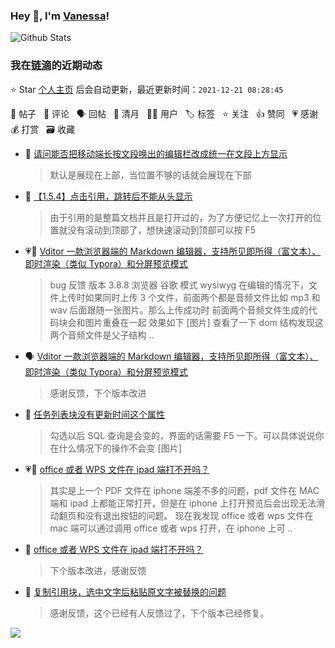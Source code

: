 ### Hey 👋, I'm [Vanessa](http://vanessa.b3log.org/)!

![Github Stats](https://github-readme-stats.vercel.app/api?username=Vanessa219&show_icons=true)

<!--events start -->

### 我在[链滴](https://ld246.com)的近期动态

⭐️ Star [个人主页](https://github.com/Vanessa219/Vanessa219) 后会自动更新，最近更新时间：`2021-12-21 08:28:45`

📝 帖子 &nbsp; 💬 评论 &nbsp; 🗣 回帖 &nbsp; 🌙 清月 &nbsp; 👨‍💻 用户 &nbsp; 🏷️ 标签 &nbsp; ⭐️ 关注 &nbsp; 👍 赞同 &nbsp; 💗 感谢 &nbsp; 💰 打赏 &nbsp; 🗃 收藏

* 💬 [请问能否把移动端长按文段唤出的编辑栏改成统一在文段上方显示](https://ld246.com/article/1639828334667/comment/1639840784731#comments)

  > 默认是展现在上部，当位置不够的话就会展现在下部
* 💬 [【1.5.4】点击引用，跳转后不能从头显示](https://ld246.com/article/1639811824571/comment/1639821714109#comments)

  > 由于引用的是整篇文档并且是打开过的，为了方便记忆上一次打开的位置就没有滚动到顶部了，想快速滚动到顶部可以按 F5
* 💗💬 [Vditor 一款浏览器端的 Markdown 编辑器，支持所见即所得（富文本）、即时渲染（类似 Typora）和分屏预览模式](https://ld246.com/article/1549638745630/comment/1639481985265#comments)

  > bug 反馈 版本 3.8.8 浏览器 谷歌 模式 wysiwyg 在编辑的情况下，文件上传时如果同时上传 3 个文件，前面两个都是音频文件比如 mp3 和 wav 后面跟随一张图片。那么上传成功时 前面两个音频文件生成的代码块会和图片重叠在一起 效果如下 [图片] 查看了一下 dom 结构发现这两个音频文件是父子结构 ..
* 🗣 [Vditor 一款浏览器端的 Markdown 编辑器，支持所见即所得（富文本）、即时渲染（类似 Typora）和分屏预览模式](https://ld246.com/article/1549638745630/comment/1639481985265#comments)

  > 感谢反馈，下个版本改进
* 💬 [任务列表块没有更新时间这个属性](https://ld246.com/article/1639762577742/comment/1639796688789#comments)

  > 勾选以后 SQL 查询是会变的，界面的话需要 F5 一下。可以具体说说你在什么情况下的操作不会变 [图片]
* 💗📝 [office 或者 WPS 文件在 ipad 端打不开吗？](https://ld246.com/article/1639664148520)

  > 其实是上一个 PDF 文件在 iphone 端差不多的问题，pdf 文件在 MAC 端和 ipad 上都能正常打开，但是在 iphone 上打开预览后会出现无法滑动翻页和没有退出按钮的问题。 现在我发现 office 或者 wps 文件在 mac 端可以通过调用 office 或者 wps 打开，在 iphone 上可 ..
* 💬 [office 或者 WPS 文件在 ipad 端打不开吗？](https://ld246.com/article/1639664148520/comment/1639742913228#comments)

  > 下个版本改进，感谢反馈
* 💬 [复制引用块，选中文字后粘贴原文字被替换的问题](https://ld246.com/article/1639661624732/comment/1639674921736#comments)

  > 感谢反馈，这个已经有人反馈过了，下个版本已经修复。


<!--events end -->

<a title="Hits" target="_blank" href="https://github.com/Vanessa219/Vanessa219"><img src="https://hits.b3log.org/Vanessa219/Vanessa219.svg"></a>
